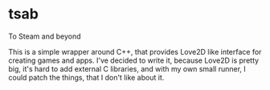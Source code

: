 # tsab
To Steam and beyond

This is a simple wrapper around C++, that provides Love2D like interface for creating games and apps. 
I've decided to write it, because Love2D is pretty big, it's hard to add external C libraries, and with my own small runner, I could patch the things, that I don't like about it.

